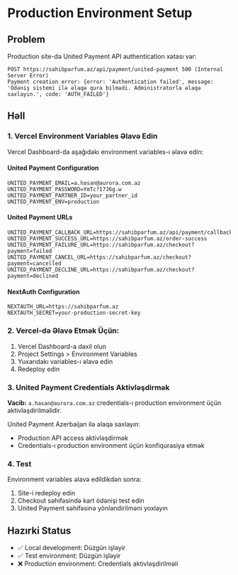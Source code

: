 # Production Environment Setup

## Problem
Production site-də United Payment API authentication xətası var:
```
POST https://sahibparfum.az/api/payment/united-payment 500 (Internal Server Error)
Payment creation error: {error: 'Authentication failed', message: 'Ödəniş sistemi ilə əlaqə qura bilmədi. Administratorla əlaqə saxlayın.', code: 'AUTH_FAILED'}
```

## Həll

### 1. Vercel Environment Variables Əlavə Edin

Vercel Dashboard-da aşağıdakı environment variables-ı əlavə edin:

#### United Payment Configuration
```
UNITED_PAYMENT_EMAIL=a.hasan@aurora.com.az
UNITED_PAYMENT_PASSWORD=YmTc?17J6g.w
UNITED_PAYMENT_PARTNER_ID=your_partner_id
UNITED_PAYMENT_ENV=production
```

#### United Payment URLs
```
UNITED_PAYMENT_CALLBACK_URL=https://sahibparfum.az/api/payment/callback
UNITED_PAYMENT_SUCCESS_URL=https://sahibparfum.az/order-success
UNITED_PAYMENT_FAILURE_URL=https://sahibparfum.az/checkout?payment=failed
UNITED_PAYMENT_CANCEL_URL=https://sahibparfum.az/checkout?payment=cancelled
UNITED_PAYMENT_DECLINE_URL=https://sahibparfum.az/checkout?payment=declined
```

#### NextAuth Configuration
```
NEXTAUTH_URL=https://sahibparfum.az
NEXTAUTH_SECRET=your-production-secret-key
```

### 2. Vercel-də Əlavə Etmək Üçün:
1. Vercel Dashboard-a daxil olun
2. Project Settings > Environment Variables
3. Yuxarıdakı variables-ı əlavə edin
4. Redeploy edin

### 3. United Payment Credentials Aktivləşdirmək

**Vacib:** `a.hasan@aurora.com.az` credentials-ı production environment üçün aktivləşdirilməlidir.

United Payment Azerbaijan ilə əlaqə saxlayın:
- Production API access aktivləşdirmək
- Credentials-ı production environment üçün konfiqurasiya etmək

### 4. Test

Environment variables əlavə edildikdən sonra:
1. Site-i redeploy edin
2. Checkout səhifəsində kart ödənişi test edin
3. United Payment səhifəsinə yönləndirilməni yoxlayın

## Hazırki Status
- ✅ Local development: Düzgün işləyir
- ✅ Test environment: Düzgün işləyir  
- ❌ Production environment: Credentials aktivləşdirilməli
